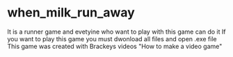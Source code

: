 # when_milk_run_away
It is a runner game and evetyine who want to play with this game can do it
If you want to play this game you must dwonload all files and open .exe file
This game was created with Brackeys videos "How to make a video game"
